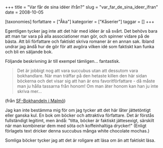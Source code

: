 +++
title = "Var får de sina idéer ifrån?"
slug = "var_far_de_sina_ideer_ifran"
date = 2008-10-05

[taxonomies]
forfattare = ["Åka"]
kategorier = ["Kåserier"]
taggar = []
+++

Egentligen tycker jag inte att det här med idéer är så svårt. Det behövs bara att man tar vara på alla associationer man gör, och spinner vidare på de bästa. Att bli författare och faktiskt skriva romaner är en annan sak. Ibland undrar jag ändå hur de gör för att avgöra vilken idé som faktiskt kan funka och bli en säljande bok.

Följande beskrivning är till exempel tämligen... fantastisk.

<blockquote>Det är jobbigt nog att vara succubus utan att dessutom vara bokhandlare. När man träffar på den hetaste killen den här sidan böckerna och det visar sig att han är ens favoritförfattare - då måste man ju hålla tassarna från honom! Om man äter honom kan han ju inte skriva mer...</blockquote>

(från <a href="http://sfbokhandelnmalmo.blogspot.com/2008/09/who-would-you-not-kick-out-of-bed-1-mn.html">SF-Bokhandeln i Malmö</a>)

Jag kan inte bestämma mig för om jag tycker att det här låter jättetöntigt eller ganska kul. En bok om böcker och attraktiva författare. Det är förstås fullständigt legitimt, men ändå: "titta, böcker är faktiskt jättesexigt, särskilt när man kombinerar dem med söta och koffeinhaltiga drycker!" (Enligt förlagets text dricker denna succubus många white chocolate mochas.)

Somliga böcker tycker jag att det är roligare att läsa om än att faktiskt läsa.
